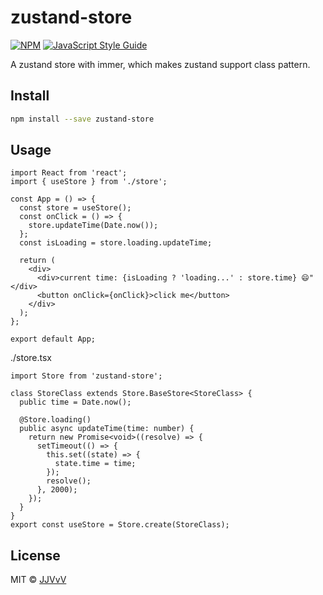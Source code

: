 # zustand-store

[![NPM](https://img.shields.io/npm/v/zustand-store.svg)](https://www.npmjs.com/package/zustand-store) [![JavaScript Style Guide](https://img.shields.io/badge/code_style-standard-brightgreen.svg)](https://standardjs.com)

A zustand store with immer, which makes zustand support class pattern.

## Install

```bash
npm install --save zustand-store
```

## Usage

```tsx
import React from 'react';
import { useStore } from './store';

const App = () => {
  const store = useStore();
  const onClick = () => {
    store.updateTime(Date.now());
  };
  const isLoading = store.loading.updateTime;

  return (
    <div>
      <div>current time: {isLoading ? 'loading...' : store.time} 😄"</div>
      <button onClick={onClick}>click me</button>
    </div>
  );
};

export default App;
```

./store.tsx

```tsx
import Store from 'zustand-store';

class StoreClass extends Store.BaseStore<StoreClass> {
  public time = Date.now();

  @Store.loading()
  public async updateTime(time: number) {
    return new Promise<void>((resolve) => {
      setTimeout(() => {
        this.set((state) => {
          state.time = time;
        });
        resolve();
      }, 2000);
    });
  }
}
export const useStore = Store.create(StoreClass);
```

## License

MIT © [JJVvV](https://github.com/JJVvV)
